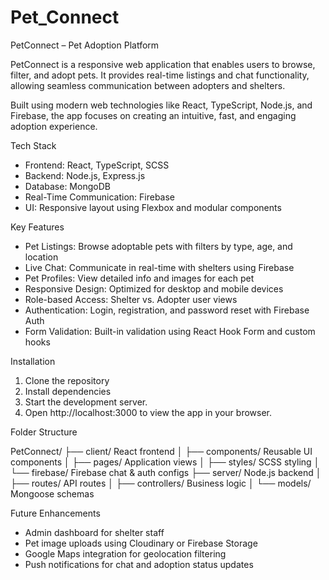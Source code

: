 # Pet_Connect

PetConnect – Pet Adoption Platform

PetConnect is a responsive web application that enables users to browse, filter, and adopt pets. It provides real-time listings and chat functionality, allowing seamless communication between adopters and shelters.

Built using modern web technologies like React, TypeScript, Node.js, and Firebase, the app focuses on creating an intuitive, fast, and engaging adoption experience.

Tech Stack

- Frontend: React, TypeScript, SCSS
- Backend: Node.js, Express.js
- Database: MongoDB
- Real-Time Communication: Firebase
- UI: Responsive layout using Flexbox and modular components

Key Features

- Pet Listings: Browse adoptable pets with filters by type, age, and location  
- Live Chat: Communicate in real-time with shelters using Firebase  
- Pet Profiles: View detailed info and images for each pet  
- Responsive Design: Optimized for desktop and mobile devices  
- Role-based Access: Shelter vs. Adopter user views  
- Authentication: Login, registration, and password reset with Firebase Auth  
- Form Validation: Built-in validation using React Hook Form and custom hooks  

Installation

1. Clone the repository
2. Install dependencies
3. Start the development server.
4. Open http://localhost:3000 to view the app in your browser.

Folder Structure

PetConnect/
├── client/                 React frontend
│   ├── components/         Reusable UI components
│   ├── pages/              Application views
│   ├── styles/             SCSS styling
│   └── firebase/           Firebase chat & auth configs
├── server/                 Node.js backend
│   ├── routes/             API routes
│   ├── controllers/        Business logic
│   └── models/             Mongoose schemas

Future Enhancements

- Admin dashboard for shelter staff  
- Pet image uploads using Cloudinary or Firebase Storage  
- Google Maps integration for geolocation filtering  
- Push notifications for chat and adoption status updates  


